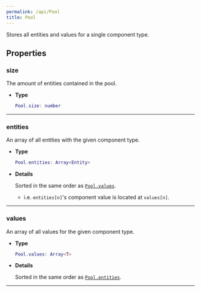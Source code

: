 ```yaml
---
permalink: /api/Pool
title: Pool
---
```


Stores all entities and values for a single component type.

## Properties

### size

The amount of entities contained in the pool.

- **Type**

    ```lua
    Pool.size: number
    ```

---

### entities

An array of all entities with the given component type.

- **Type**
  
    ```lua
    Pool.entities: Array<Entity>
    ```

- **Details**

    Sorted in the same order as [`Pool.values`](Pool#values).

    - i.e. `entities[n]`'s component value is located at `values[n]`.

---

### values

An array of all values for the given component type.

- **Type**
  
    ```lua
    Pool.values: Array<T>
    ```

- **Details**

    Sorted in the same order as [`Pool.entities`](Pool#entities.md).

---
